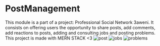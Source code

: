 # PostManagement
This module is a part of a project: Professional Social Network 3aweni.
It consists on offering users the opportunity to share posts, add comments, add reactions to posts, adding and consulting jobs and posting problems.
This project is made with MERN STACK <3
![post](https://user-images.githubusercontent.com/49040212/122620328-993e6700-d08a-11eb-9e66-e93f67aa08ab.PNG)
![jobs](https://user-images.githubusercontent.com/49040212/122620826-d9eab000-d08b-11eb-9027-61cfab1a7460.PNG)
![problems](https://user-images.githubusercontent.com/49040212/122620879-fedf2300-d08b-11eb-8073-fa59a4e2bc9d.PNG)
